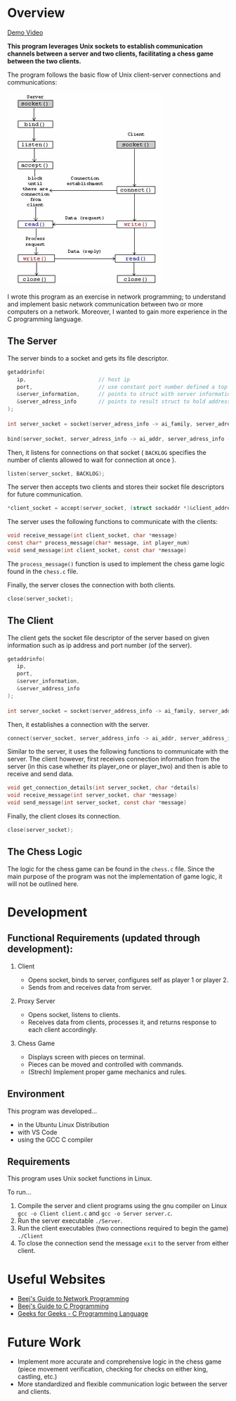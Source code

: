# Overview

[Demo Video](http://youtube.link.goes.here)

**This program leverages Unix sockets to establish communication channels between a server and two clients, facilitating a chess game between the two clients.**

The program follows the basic flow of Unix client-server connections and communications:

![Socket Programming Logic](./images/socket_programming.png)

I wrote this program as an exercise in network programming; to understand and implement basic network communication between two or more computers on a network. Moreover, I wanted to gain more experience in the C programming language.

## The Server

The server binds to a socket and gets its file descriptor.

```c
getaddrinfo(
   ip,                       // host ip
   port,                     // use constant port number defined a top of file "21202"
   &server_information,      // points to struct with server information
   &server_adress_info       // points to result struct to hold address information
);

int server_socket = socket(server_adress_info -> ai_family, server_adress_info -> ai_socktype, server_adress_info -> ai_protocol);

bind(server_socket, server_adress_info -> ai_addr, server_adress_info -> ai_addrlen);  // bind socket file descriptior to port on the machine
```

Then, it listens for connections on that socket ( `BACKLOG` specifies the number of clients allowed to wait for connection at once ).

```c
listen(server_socket, BACKLOG);
```

The server then accepts two clients and stores their socket file descriptors for future communication.

```c
*client_socket = accept(server_socket, (struct sockaddr *)&client_address, &address_size);
```

The server uses the following functions to communicate with the clients:

```c
void receive_message(int client_socket, char *message)
const char* process_message(char* message, int player_num)
void send_message(int client_socket, const char *message)
```

The `process_message()` function is used to implement the chess game logic found in the `chess.c` file.

Finally, the server closes the connection with both clients.

```c
close(server_socket); 
```

## The Client

The client gets the socket file descriptor of the server based on given information such as ip address and port number (of the server).

```c
getaddrinfo(
   ip,
   port,
   &server_information,
   &server_address_info
);

int server_socket = socket(server_address_info -> ai_family, server_address_info -> ai_socktype, server_address_info -> ai_protocol);   // get server socket descriptor
```

Then, it establishes a connection with the server.

```c
connect(server_socket, server_address_info -> ai_addr, server_address_info -> ai_addrlen);   // establish connection to server socket
```

Similar to the server, it uses the following functions to communicate with the server. The client however, first receives connection information from the server (in this case whether its player_one or player_two) and then is able to receive and send data.

```c
void get_connection_details(int server_socket, char *details)
void receive_message(int server_socket, char *message)
void send_message(int server_socket, const char *message)
```

Finally, the client closes its connection.

```c
close(server_socket);
```

## The Chess Logic

The logic for the chess game can be found in the `chess.c` file. Since the main purpose of the program was not the implementation of game logic, it will not be outlined here.

# Development

## Functional Requirements (updated through development):

1. Client
   * Opens socket, binds to server, configures self as player 1 or player 2.
   * Sends from and receives data from server.

2. Proxy Server
   * Opens socket, listens to clients.
   * Receives data from clients, processes it, and returns response to each client accordingly.

3. Chess Game
   * Displays screen with pieces on terminal. 
   * Pieces can be moved and controlled with commands.
   * (Strech) Implement proper game mechanics and rules.

## Environment

This program was developed...
* in the Ubuntu Linux Distribution
* with VS Code
* using the GCC C compiler

## Requirements

This program uses Unix socket functions in Linux.

To run...

1. Compile the server and client programs using the gnu compiler on Linux `gcc -o Client client.c` and `gcc -o Server server.c`.
1. Run the server executable `./Server`.
1. Run the client executables (two connections required to begin the game) `./Client`
1. To close the connection send the message `exit` to the server from either client. 

# Useful Websites
* [Beej's Guide to Network Programming](https://beej.us/guide/bgnet/html/split/)
* [Beej's Guide to C Programming](https://beej.us/guide/bgc/)
* [Geeks for Geeks - C Programming Language](https://www.geeksforgeeks.org/c-programming-language/)

# Future Work

* Implement more accurate and comprehensive logic in the chess game (piece movement verification, checking for checks on either king, castling, etc.)
* More standardized and flexible communication logic between the server and clients.